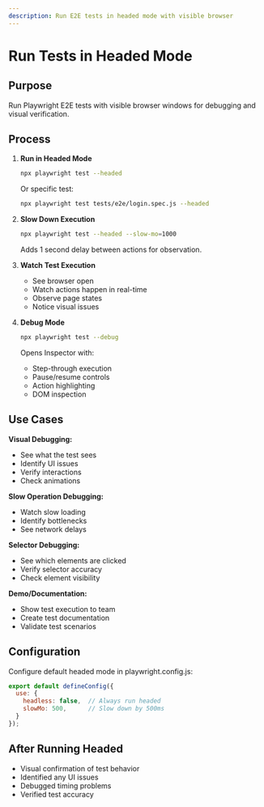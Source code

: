 ```yaml
---
description: Run E2E tests in headed mode with visible browser
---
```


# Run Tests in Headed Mode

## Purpose
Run Playwright E2E tests with visible browser windows for debugging and visual verification.

## Process

1. **Run in Headed Mode**
   ```bash
   npx playwright test --headed
   ```

   Or specific test:
   ```bash
   npx playwright test tests/e2e/login.spec.js --headed
   ```

2. **Slow Down Execution**
   ```bash
   npx playwright test --headed --slow-mo=1000
   ```

   Adds 1 second delay between actions for observation.

3. **Watch Test Execution**
   - See browser open
   - Watch actions happen in real-time
   - Observe page states
   - Notice visual issues

4. **Debug Mode**
   ```bash
   npx playwright test --debug
   ```

   Opens Inspector with:
   - Step-through execution
   - Pause/resume controls
   - Action highlighting
   - DOM inspection

## Use Cases

**Visual Debugging:**
- See what the test sees
- Identify UI issues
- Verify interactions
- Check animations

**Slow Operation Debugging:**
- Watch slow loading
- Identify bottlenecks
- See network delays

**Selector Debugging:**
- See which elements are clicked
- Verify selector accuracy
- Check element visibility

**Demo/Documentation:**
- Show test execution to team
- Create test documentation
- Validate test scenarios

## Configuration

Configure default headed mode in playwright.config.js:

```javascript
export default defineConfig({
  use: {
    headless: false,  // Always run headed
    slowMo: 500,      // Slow down by 500ms
  }
});
```

## After Running Headed

- Visual confirmation of test behavior
- Identified any UI issues
- Debugged timing problems
- Verified test accuracy
